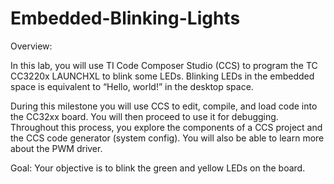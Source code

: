 # Embedded-Blinking-Lights

Overview:

In this lab, you will use TI Code Composer Studio (CCS) to program the TC CC3220x LAUNCHXL to blink some LEDs. Blinking LEDs in the embedded space is equivalent to “Hello, world!” in the desktop space.

During this milestone you will use CCS to edit, compile, and load code into the CC32xx board. You will then proceed to use it for debugging. Throughout this process, you explore the components of a CCS project and the CCS code generator (system config). You will also be able to learn more about the PWM driver.

Goal: Your objective is to blink the green and yellow LEDs on the board.
